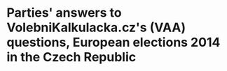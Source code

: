 # Parties' answers to VolebniKalkulacka.cz's (VAA) questions, European elections 2014 in the Czech Republic